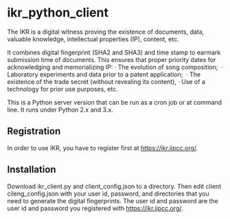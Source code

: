# ikr_python_client
The IKR is a digital witness proving the existence of documents, data, valuable knowledge, intellectual properties (IP), content, etc.
 
It combines digital fingerprint (SHA2 and SHA3) and time stamp to earmark submission time of documents. This ensures that proper priority dates for acknowledging and memorializing IP:
· The evolution of song composition; 
· Laboratory experiments and data prior to a patent application; 
· The existence of the trade secret (without revealing its content),
· Use of a technology for prior use purposes, etc.
 
This is a Python server version that can be run as a cron job or at command line.  It runs under Python 2.x and 3.x.

## Registration
In order to use IKR, you have to register first at https://ikr.iipcc.org/.  

## Installation
Download ikr_client.py and client_config.json to a directory.  Then edit client cileng_config.json with your user id, password, and directories that you need to generate the digital fingerprints.  The user id and password are the user id and password you registered with https://ikr.iipcc.org/.
